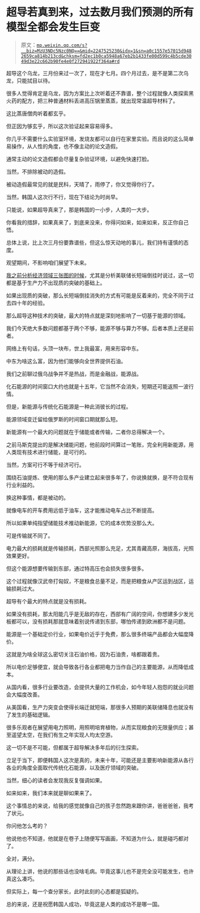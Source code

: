 # 超导若真到来，过去数月我们预测的所有模型全都会发生巨变

> 原文：[`mp.weixin.qq.com/s?__biz=MzU3NDc5Nzc0NQ==&mid=2247525230&idx=1&sn=a0c1557e57015d9482659ca814b213cd&chksm=fd2ec1b0ca5948a67eb2b1433fe00d599c4b5cde3049d3e22c662b90fe4e0f272941922f364a#rd`](http://mp.weixin.qq.com/s?__biz=MzU3NDc5Nzc0NQ==&mid=2247525230&idx=1&sn=a0c1557e57015d9482659ca814b213cd&chksm=fd2ec1b0ca5948a67eb2b1433fe00d599c4b5cde3049d3e22c662b90fe4e0f272941922f364a#rd)

超导这个乌龙，三月份来过一次了，现在才七月。四个月过去，是不是第二次乌龙，只能拭目以待。

很多人觉得肯定是乌龙，因为方案比上次听着还不靠谱，整个过程就像人类探索黑火药的配方，把三种普通材料丢进高压锅里蒸蒸，就出现常温超导材料了。

这比蒸唐僧肉听着都玄乎。

但正因为够玄乎，所以这次验证起来容易得多。

你几乎不需要什么实验室环境，发烧友都可以自行在家里实验。而且说的这么简单易操作，从人性的角度，也不像主动的论文造假。

通常主动的论文造假都会尽量复杂验证环境，以避免快速打脸。

当然，不排除被动的造假。

被动造假最常见的就是民科，天晴了，雨停了，你又觉得你行了。

当然，韩国人这次行不行，现在下结论为时尚早。

只能说，如果超导真来了，那是韩国的一小步，人类的一大步。

你看我的措辞，如果真来了，到底来没来，你得问如来，如来如来，反正你自己悟。

总体上说，比上次三月份要靠谱些，但这么惊天动地的事儿，我们持有谨慎的态度。

观望期间，不影响咱们展望下未来。

[我之前分析经济领域三张图的时候](http://mp.weixin.qq.com/s?__biz=MzkwMzQ1MzczOQ==&mid=2247483986&idx=1&sn=7246319d0bed71f9bbc88888f8ec894c&chksm=c0974f16f7e0c600b41794f1182dd02c68983d7d2738c4a15bb56f7ba8c759cdfb3001af0b7f&scene=21#wechat_redirect)，尤其是分析美联储长短端倒挂时说过，这一切都是基于生产力不出现质的突破的基础上。

如果出现质的突破，那么长短端倒挂消失的方式有可能是反着来的，完全不同于过去四十年的经验。

那么超导这种技术的突破，最大的特点就是深刻地影响了一切基于能源的领域。 

我们今天绝大多数问题都基于两个不够，能源不够与算力不够。后者本质上还是前者。

网络上有句话，头顶一块布，世上我最富，用来形容中东。

中东为啥这么富，因为他们能够向全世界提供石油。

我们之前聊过俄乌战争并不是热战，而是金融战，能源战。

化石能源的时间窗口大约也就是十五年，它当然不会消失，短期还可能返照一波行情。

但是，新能源与传统化石能源是一种此消彼长的过程。

能源领域变迁留给俄罗斯的时间窗口期就那么短。

新能源有一个最大的问题就在于储能或者传输，二者你总得解决一个。

之前马斯克提出的是解决储能问题，他前段时间算过一笔账，完全利用新能源，用人类现有技术进行储能，是可行的。

当然，方案可行不等于经济可行。

围绕石油提炼、使用的那么多产业建立起来很多年了，你说换就换，是不符合现有行业利益的。

换这种事情，都是被动的。

就像电车的开车费用远低于油车，这才能推动电车占比不断提高。

所以如果单纯指望储能技术推动新能源，它的成本优势没那么大。

可是传输就不同了。

电力最大的损耗就是传输损耗，西部光照那么充足，尤其青藏高原，海拔高，光照效果更好。

但这个能源想要传输到东部，通过特高压也会损失很多很多。

这个过程就像汉武帝打匈奴，不是粮食总量不足，而是把粮食从产区运到战区，运输损耗过大。

超导有个最大的特点就是没有损耗。

如果没有损耗，那太阳能几乎是无敌的存在，西部有广阔的空间，你想建多少发光板都可以，没有损耗那就意味着别说传递到东部，哪怕传递到欧洲都不是问题。

能源是一个基础定价行业，如果电价近乎于免费，那么很多终端产品都会大幅度降价。

这就是为啥全球这么密切关注石油价格，因为石油贵，啥都跟着贵。

所以电价足够便宜，就会导致各行各业都把电力当作自己的主要能源，从而降低成本。

从国内看，很多行业要改造，会提供大量的工作机会，如今年轻人抱怨的就业问题会大幅度改善。

从美国看，生产力突变会使得长端迁就短端，那很多人预期的美联储降息也就没有了发生的基础逻辑。

很多乐观者在展望用电力照明，用照明培育植物，从而实现粮食的无限量供应；甚至遥望太空，在我们有生之年实现人均太空游。

这一切不是不可能，但都属于超导解决多年后的衍生探索。

立足于当下，即便韩国人这次是真的，未来十年，可能还是主要影响新能源从各行各业的角度全面取代传统化石能源，以及医疗领域的突破。

当然，细心的读者会发现我反复强调如果。

如来如来，我们本来就是聊如果来了。

这个事情总的来说，给我的感觉就像自己的孩子忽然跑来跟你讲，爸爸爸爸，我考了状元。

你问他怎么考的？

他说他也不知道，他就是在卷子上随便写写画画，不知道为什么，就是碰巧都对了。

全对，满分。

从理论上讲，他说的那些话也没啥毛病。毕竟这事儿也不是完全没可能发生，也许真这么凑巧。

但实际上，每一个查分家长，此时此刻的心态都是狐疑的。

总的来说，还是祝愿韩国人成功，毕竟这是人类的成功不是哪一国。